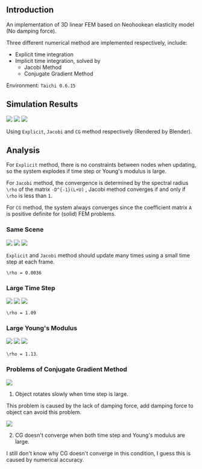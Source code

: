 ## Introduction
An implementation of 3D linear FEM based on Neohookean elasticity model (No damping force).

Three different numerical method are implemented respectively, include:
- Explicit time integration
- Implicit time integration, solved by
    - Jacobi Method
    - Conjugate Gradient Method

Environment: `Taichi 0.6.15`
<!-- Comparison between three method is presented as below: -->

## Simulation Results

<!-- <img src="rendered/out-ja.gif" width="20%" > -->

![](rendered/out-exp.gif)
![](rendered/out-ja.gif)
![](rendered/out-cg.gif)

Using `Explicit`, `Jacobi`  and `CG` method respectively (Rendered by Blender).

## Analysis

For `Explicit` method, there is no constraints between nodes when updating, so the system explodes if time step or Young's modulus is large.

For `Jacobi` method, the convergence is determined by the spectral radius `\rho` of the matrix `-D^{-1}(L+U)` , Jacobi method converges if and only if `\rho` is less than `1`.

For `CG` method, the system always converges since the coefficient matrix `A` is positive definite for (solid) FEM problems.

### Same Scene
 ![](analysis/same/0-exp.gif)
 ![](analysis/same/0-ja.gif)
 ![](analysis/same/0-cg.gif)

`Explicit` and `Jacobi` method should update many times using a small time step at each frame.

`\rho = 0.0036`

### Large Time Step
 ![](analysis/time_step/1-exp.gif)
 ![](analysis/time_step/1-ja.gif)
 ![](analysis/time_step/1-cg.gif)

`\rho = 1.09`


### Large Young's Modulus
 ![](analysis/Young_modulus/2-exp.gif)
 ![](analysis/Young_modulus/2-ja.gif)
 ![](analysis/Young_modulus/2-cg.gif)

`\rho = 1.13`.



### Problems of Conjugate Gradient Method

<!-- 1. Rotation -->
 ![](analysis/problems/3-cg.gif)

1. Object rotates slowly when time step is large.

This problem is caused by the lack of damping force, add damping force to object can avoid this problem.

 ![](analysis/problems/4-cg.gif)

2. CG doesn't converge when both time step and Young's modulus are large.

I still don't know why CG doesn't converge in this condition, I guess this is caused by numerical accuracy.



<!-- ## Reference -->


<!-- | Tables   |      Are      |  Cool | -->
<!-- |----------|:-------------:|------:| -->
<!-- | col 1 is |  left-aligned | $1600 | -->
<!-- | col 2 is |    centered   |   $12 | -->
<!-- | col 3 is | right-aligned |    $1 | -->
